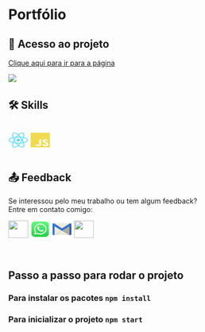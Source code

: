 # Portfólio
 
## 🔗 Acesso ao projeto
<a href="https://">Clique aqui para ir para a página</a>

[<img src="src/_assets/gifs/tela.gif">](https://portfolio-jhony-freitas.vercel.app/)

## 🛠 Skills
<div style="display: inline_block"><br>
  <img align="center" alt="Js" height="30" width="40" src="src/_assets/icons/react-icone.png">
  <img align="center" alt="Js" height="30" width="40" src="https://raw.githubusercontent.com/devicons/devicon/master/icons/javascript/javascript-plain.svg">
</div>
<br/>

## 📤 Feedback
Se interessou pelo meu trabalho ou tem algum feedback? <br/> 
Entre em contato comigo:
<br/>
 
<p align="left"> 
 <a href="https://www.linkedin.com/in/jhony-freitas/" target="_blank" rel="noreferrer"><img src="https://raw.githubusercontent.com/danielcranney/readme-generator/main/public/icons/socials/linkedin.svg" width="40" height="35" /></a>
 <a href ="https://api.whatsapp.com/send?phone=5511948127577&text" target="_blank" rel="noreferrer"><img src="./src/_assets/icons/whatsapp.png" width="40" height="35" /></a>
 <a href ="mailto:jhony00._@hotmail.com" target="_blank" rel="noreferrer"><img src="src/_assets/icons/email-icone.png" width="40" height="35" /></a>
 <a href="https://discord.com/users/jhonyFreitas#1359" target="_blank" rel="noreferrer"><img src="https://raw.githubusercontent.com/danielcranney/readme-generator/main/public/icons/socials/discord.svg" width="40" height="35" /></a> 

 </p>
<br/>

## Passo a passo para rodar o projeto

### Para instalar os pacotes `npm install`

### Para inicializar o projeto `npm start`
